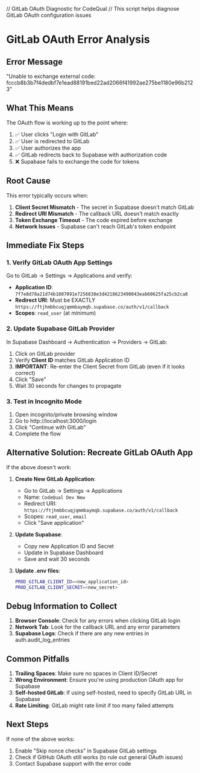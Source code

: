 // GitLab OAuth Diagnostic for CodeQual
// This script helps diagnose GitLab OAuth configuration issues

# GitLab OAuth Error Analysis

## Error Message
"Unable to exchange external code: fcccb8b3b7f4dedbf7e1ead88191bed22ad2066f41992ae275be1180e96b2123"

## What This Means
The OAuth flow is working up to the point where:
1. ✅ User clicks "Login with GitLab"
2. ✅ User is redirected to GitLab
3. ✅ User authorizes the app
4. ✅ GitLab redirects back to Supabase with authorization code
5. ❌ Supabase fails to exchange the code for tokens

## Root Cause
This error typically occurs when:
1. **Client Secret Mismatch** - The secret in Supabase doesn't match GitLab
2. **Redirect URI Mismatch** - The callback URL doesn't match exactly
3. **Token Exchange Timeout** - The code expired before exchange
4. **Network Issues** - Supabase can't reach GitLab's token endpoint

## Immediate Fix Steps

### 1. Verify GitLab OAuth App Settings
Go to GitLab → Settings → Applications and verify:
- **Application ID**: `7f7e8d78a21d74b1807091e7256838e3d4218623490043eab60625fa25cb2ca8`
- **Redirect URI**: Must be EXACTLY `https://ftjhmbbcuqjqmmbaymqb.supabase.co/auth/v1/callback`
- **Scopes**: `read_user` (at minimum)

### 2. Update Supabase GitLab Provider
In Supabase Dashboard → Authentication → Providers → GitLab:
1. Click on GitLab provider
2. Verify **Client ID** matches GitLab Application ID
3. **IMPORTANT**: Re-enter the Client Secret from GitLab (even if it looks correct)
4. Click "Save"
5. Wait 30 seconds for changes to propagate

### 3. Test in Incognito Mode
1. Open incognito/private browsing window
2. Go to http://localhost:3000/login
3. Click "Continue with GitLab"
4. Complete the flow

## Alternative Solution: Recreate GitLab OAuth App

If the above doesn't work:

1. **Create New GitLab Application**:
   - Go to GitLab → Settings → Applications
   - Name: `CodeQual Dev New`
   - Redirect URI: `https://ftjhmbbcuqjqmmbaymqb.supabase.co/auth/v1/callback`
   - Scopes: `read_user`, `email`
   - Click "Save application"

2. **Update Supabase**:
   - Copy new Application ID and Secret
   - Update in Supabase Dashboard
   - Save and wait 30 seconds

3. **Update .env files**:
   ```bash
   PROD_GITLAB_CLIENT_ID=<new_application_id>
   PROD_GITLAB_CLIENT_SECRET=<new_secret>
   ```

## Debug Information to Collect

1. **Browser Console**: Check for any errors when clicking GitLab login
2. **Network Tab**: Look for the callback URL and any error parameters
3. **Supabase Logs**: Check if there are any new entries in auth.audit_log_entries

## Common Pitfalls

1. **Trailing Spaces**: Make sure no spaces in Client ID/Secret
2. **Wrong Environment**: Ensure you're using production OAuth app for Supabase
3. **Self-hosted GitLab**: If using self-hosted, need to specify GitLab URL in Supabase
4. **Rate Limiting**: GitLab might rate limit if too many failed attempts

## Next Steps

If none of the above works:
1. Enable "Skip nonce checks" in Supabase GitLab settings
2. Check if GitHub OAuth still works (to rule out general OAuth issues)
3. Contact Supabase support with the error code
